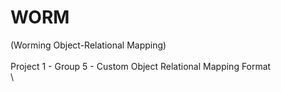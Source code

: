 # WORM
(Worming Object-Relational Mapping)\
\
Project 1 - Group 5 - Custom Object Relational Mapping Format
\
\

